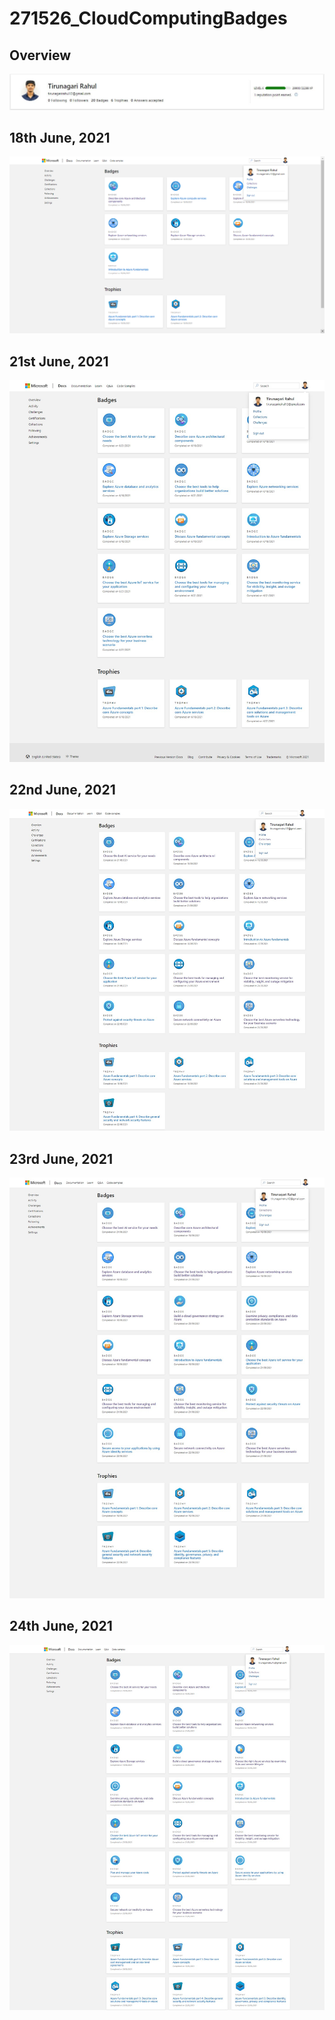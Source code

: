 # 271526_CloudComputingBadges

## Overview
![](https://github.com/T-Rahul/271526_CloudComputingBadges/blob/5ebd1b0c59271d77c1d7e306e82b7071f5e1ab6f/Overview.png)

## 18th June, 2021
![](https://github.com/T-Rahul/271526_CloudComputingBadges/blob/87029ad880e5d176413cbc19210c1446a2f5f21f/271526_18th%20June.png)

## 21st June, 2021
![](https://github.com/T-Rahul/271526_CloudComputingBadges/blob/b2e94d2ac5aa4c86834478568d0202fc48ae5651/271526_21st%20June.png)

## 22nd June, 2021
![](https://github.com/T-Rahul/271526_CloudComputingBadges/blob/f42e607e442c383a700e94b8b3301b84cfed26df/271526_22nd%20June.png)

## 23rd June, 2021
![](https://github.com/T-Rahul/271526_CloudComputingBadges/blob/42411fba9b4bc9019368ed0a8d037beb4a6b51d0/271526_23rd%20June.png)

## 24th June, 2021
![](https://github.com/T-Rahul/271526_CloudComputingBadges/blob/85d18c4863732920db3943192ef32235de062d53/271526_24th%20June.png)
